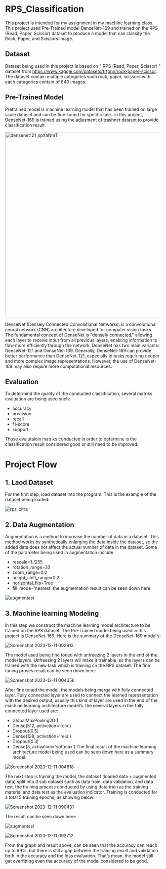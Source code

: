 # RPS_Classification
This project is intended for my assignment in my machine learning class. This project used Pre-Trained model DenseNet-169 and trained on the RPS (Read, Paper, Scissor) dataset to produce a model that can classify the Rock, Paper, and Scissors image. 

## Dataset
Dataset being used in this project is based on " RPS (Read, Paper, Scissor) " dataset from https://www.kaggle.com/datasets/frtgnn/rock-paper-scissor. The dataset contain multiple categories such rock, paper, scissors with each categories contain of 840 images.


## Pre-Trained Model
Pretrained model is machine learning model that has been trained on large scale dataset and can be fine-tuned for specfic task. in this project, DenseNet-169 is trained using the adjusment of trashnet dataset to provide classification result.

<img width="600" alt="densenet121_spXhNmT" src="https://github.com/mustarion/RPS_Classification/assets/132191412/4eee1c4a-504d-4c0d-a004-e066d00548e8">

DenseNet (Densely Connected Convolutional Networks) is a convolutional neural network (CNN) architecture developed for computer vision tasks. The fundamental concept of DenseNet is "densely connected," allowing each layer to receive input from all previous layers, enabling information to flow more efficiently through the network. DenseNet has two main variants: DenseNet-121 and DenseNet-169. Generally, DenseNet-169 can provide better performance than DenseNet-121, especially in tasks requiring deeper and more complex image representations. However, the use of DenseNet-169 may also require more computational resources.

## Evaluation
To determind the quality of the conducted classification, several matriks evaluation are being used such:
- accuracy
- precision
- recall
- f1-score
- support
  
Those evalutaioin matriks conducted in order to determine is the classification result considered good or still need to be improved.


# Project Flow
## 1. Laod Dataset
For the first step, load dataset into the program. This is the example of the dataset being loaded:

![rps_citra](https://github.com/mustarion/RPS_Classification/assets/132191412/0e6a26f1-85af-4826-a2c7-5e213e0e5675)

## 2. Data Augmentation
Augmentation is a method to increase the number of data in a dataset. This method works by synthetically enlarging the data inside the dataset, so the added data does not affect the actual number of data in the dataset. Some of the parameter being used in augmentation include: 
-	rescale=1./255
-	rotation_range=30
-	zoom_range=0.2
-	height_shift_range=0.2
-	horizontal_flip=True
-	fill_mode='nearest'
the augmentation result can be seen down here:

![augmentasi](https://github.com/mustarion/RPS_Classification/assets/132191412/fe8de680-104c-465b-a204-98caab324380)

## 3. Machine learning Modeling
In this step we construct the machine learning model architecture to be trained on the RPS dataset. The Pre-Trained model being used in this project is DenseNet-169. Here is the summary of the DenseNet-169 model’s:

![Screenshot 2023-12-11 002913](https://github.com/mustarion/RPS_Classification/assets/132191412/1f34d80f-f7b2-472f-881a-3f2f9d8f0b72)

The model used being fine toned with unfreezing 2 layers in the end of the model layers. Unfreezing 2 layers will make it trainable, so the layers can be trained with the new task which is training on the RPS dataset. The fine tuning proses result can be seen down here:

![Screenshot 2023-12-11 004356](https://github.com/mustarion/RPS_Classification/assets/132191412/f5ef86c8-bbc7-44b9-8ddd-9b941d3f801f)

After fine toned the model, the models being merge with fully connected layer. Fully connected layer are used to connect the learned representation with the desired output, usually this kind of layer are used in the end of the machine learning architecture model’s. the several layers in the fully connected layer used are:
-	GlobalMaxPooling2D()
-	Dense(512, activation='relu')
-	Dropout(0.5)
-	Dense(128, activation='relu')
-	Dropout(0.3)
-	Dense(3, activation='softmax')
The final result of the machine learning architecture model being used can be seen down here as a summary model:

![Screenshot 2023-12-11 004818](https://github.com/mustarion/RPS_Classification/assets/132191412/8fee96d2-7a43-40ae-a973-4ff6080b487b)

The next step is training the model, the dataset (loaded data + augmented data) split into 3 sub dataset such as data train, data validation, and data test. the training process conducted by using data train as the training material and data test as the evaluation indicator. Training is conducted for a total 5 training epochs, as showing below:

![Screenshot 2023-12-11 090431](https://github.com/mustarion/RPS_Classification/assets/132191412/f5b9e801-ed60-46ab-9b29-1d367b9c6d52)

The result can be seen down here:

![augmentasi](https://github.com/mustarion/RPS_Classification/assets/132191412/44d1c176-8794-4a72-95fd-7f5953bd9a1d)

![Screenshot 2023-12-11 092712](https://github.com/mustarion/RPS_Classification/assets/132191412/aeaa5d6e-1942-41be-b854-269f7503509a)

From the graph and result above, can be seen that the accuracy can reach up to 99%, but there is still a gap between the training result and validation both in the accuracy and the loss evaluation. That’s mean, the model still get overfitting even the accuracy of the model considered to be good.


